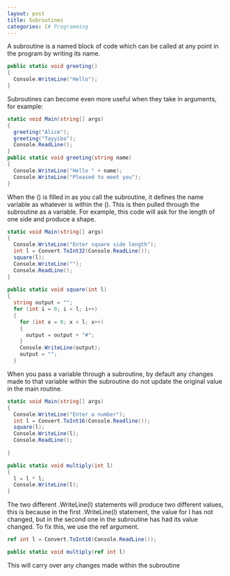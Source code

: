 ```yaml
---
layout: post
title: Subroutines
categories: C# Programming
---
```

A subroutine is a named block of code which can be called at any point in the program by writing its name.
```csharp
public static void greeting()
{
  Console.WriteLine("Hello");
}
```
Subroutines can become even more useful when they take in arguments, for example: 
```csharp
static void Main(string[] args)
{
  greeting("Alice");
  greeting("Tayyiba");
  Console.ReadLine();
}
public static void greeting(string name)
{
  Console.WriteLine("Hello " + name); 
  Console.WriteLine("Pleased to meet you");
}
```
When the () is filled in as you call the subroutine, it defines the name variable as whatever is within the (). This is then pulled through the subroutine as a variable.
For example, this code will ask for the length of one side and produce a shape.
```csharp
static void Main(string[] args)
{
  Console.WriteLine("Enter square side length");
  int l = Convert.ToInt32(Console.ReadLine());
  square(l);
  Console.WriteLine("");
  Console.ReadLine();
}
        
public static void square(int l)
{
  string output = "";
  for (int i = 0; i < l; i++)
  {
    for (int x = 0; x < l; x++)
    {
      output = output + "#";
    }
    Console.WriteLine(output);
    output = "";
  }
```
When you pass a variable through a subroutine, by default any changes made to that variable within the subroutine do not update the original value in the main routine.
```csharp
static void Main(string[] args)
{
  Console.WriteLine("Enter a number");
  int l = Convert.ToInt16(Console.Readline());
  square(l);
  Console.WriteLine(l);
  Console.ReadLine();
            
}

public static void multiply(int l)
{
  l = l * l;
  Console.WriteLine(l);
}
```
The two different .WriteLine(l) statements will produce two different values, this is because in the first .WriteLine(l) statement, the value for l has not changed, but in the second one in the subroutine has had its value changed.
To fix this, we use the ref argument.
```csharp
ref int l = Convert.ToInt16(Console.ReadLine());
```
```csharp
public static void multiply(ref int l)
```
This will carry over any changes made within the subroutine
